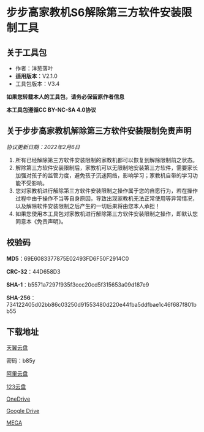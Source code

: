 # 步步高家教机S6解除第三方软件安装限制工具

## 关于工具包
- 作者：洋葱落叶
- **适用版本**：V2.1.0
- 工具包版本：V3.4

**如果您转载本人的工具包，请务必保留原作者信息**

**本工具包遵循CC BY-NC-SA 4.0协议**

## 关于步步高家教机解除第三方软件安装限制免责声明
*协议更新日期：2022年2月6日*
1. 所有已经解除第三方软件安装限制的家教机都可以恢复到解除限制前之状态。
2. 解除第三方软件安装限制后，家教机可以无限制地安装第三方软件，需要家长加强对孩子的监管力度，避免孩子沉迷网络，影响学习；家教机自带的学习功能不受影响。
3. 您对家教机进行解除第三方软件安装限制之操作属于您的自愿行为，若在操作过程中由于操作不当等自身原因，导致出现家教机无法正常使用等异常情况，以及解除软件安装限制之后产生的一切后果将由您本人承担！
4. 如果您使用本工具包对家教机进行解除第三方软件安装限制之操作，即默认您同意本《免责声明》。

## 校验码
**MD5**：69E6083377875E02493FD6F50F2914C0

**CRC-32**：44D658D3

**SHA-1**：b5571a7297f935f3ccc20cd5f315653a09d187e9

**SHA-256**：734122405d02bb86c03250d91553480d220e44fba5ddfbae1c46f687f801bb55

## 下载地址
[天翼云盘](https://cloud.189.cn/t/QJZjYzn2yuIb)

密码：b85y

[阿里云盘](https://www.aliyundrive.com/s/ARwJbqNpwGK)

[123云盘](https://www.123pan.com/s/FbyrVv-FhqBH)

[OneDrive](https://dljz-my.sharepoint.com/:f:/g/personal/ycly_nii_ink/EmDY4EBzV9hIrQUXksYnOeIBVRh_CMxPKdOBuQ0flZwuWw?e=WxzofU)

[Google Drive](https://drive.google.com/drive/folders/1-ERVizX0irWEhtUhwZwan-lfqYZGVLsz)

[MEGA](https://mega.nz/folder/8DMhEbRS#TN_PTMpyuyNlJ26AlF74Cg)
